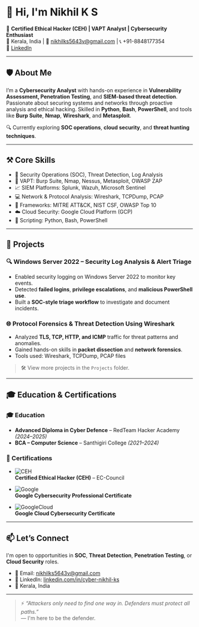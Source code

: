 # 👋 Hi, I'm Nikhil K S

🎯 **Certified Ethical Hacker (CEH) | VAPT Analyst | Cybersecurity Enthusiast**  
📍 Kerala, India | 📧 nikhilks5643v@gmail.com | 📞 +91-8848177354  
🔗 [LinkedIn](http://www.linkedin.com/in/cyber-nikhil-ks)

---

## 🛡️ About Me

I’m a **Cybersecurity Analyst** with hands-on experience in **Vulnerability Assessment, Penetration Testing**, and **SIEM-based threat detection**. Passionate about securing systems and networks through proactive analysis and ethical hacking. Skilled in **Python**, **Bash**, **PowerShell**, and tools like **Burp Suite**, **Nmap**, **Wireshark**, and **Metasploit**.

🔍 Currently exploring **SOC operations**, **cloud security**, and **threat hunting techniques**.

---

## ⚒️ Core Skills

- 🔐 Security Operations (SOC), Threat Detection, Log Analysis  
- 🧰 VAPT: Burp Suite, Nmap, Nessus, Metasploit, OWASP ZAP  
- 📈 SIEM Platforms: Splunk, Wazuh, Microsoft Sentinel  
- 💻 Network & Protocol Analysis: Wireshark, TCPDump, PCAP  
- 🧠 Frameworks: MITRE ATT&CK, NIST CSF, OWASP Top 10  
- ☁️ Cloud Security: Google Cloud Platform (GCP)  
- 💬 Scripting: Python, Bash, PowerShell

---

## 🚀 Projects

### 🔍 **Windows Server 2022 – Security Log Analysis & Alert Triage**
- Enabled security logging on Windows Server 2022 to monitor key events.  
- Detected **failed logins**, **privilege escalations**, and **malicious PowerShell use**.  
- Built a **SOC-style triage workflow** to investigate and document incidents.

### 🌐 **Protocol Forensics & Threat Detection Using Wireshark**
- Analyzed **TLS, TCP, HTTP, and ICMP** traffic for threat patterns and anomalies.  
- Gained hands-on skills in **packet dissection** and **network forensics**.  
- Tools used: Wireshark, TCPDump, PCAP files

> 🛠️ View more projects in the `Projects` folder.

---

## 🎓 Education & Certifications

### 🎓 Education
- **Advanced Diploma in Cyber Defence** – RedTeam Hacker Academy *(2024–2025)*  
- **BCA – Computer Science** – Santhigiri College *(2021–2024)*

### 📜 Certifications

- ![CEH](https://img.shields.io/badge/CEH-EC--Council-blue?style=for-the-badge&logo=ec%20council&logoColor=white)  
  **Certified Ethical Hacker (CEH)** – EC-Council

- ![Google](https://img.shields.io/badge/Google-Cybersecurity-blue?style=for-the-badge&logo=google&logoColor=white)  
  **Google Cybersecurity Professional Certificate**

- ![GoogleCloud](https://img.shields.io/badge/Google_Cloud-Cybersecurity-blue?style=for-the-badge&logo=googlecloud&logoColor=white)  
  **Google Cloud Cybersecurity Certificate**



---

## 📫 Let’s Connect

I'm open to opportunities in **SOC**, **Threat Detection**, **Penetration Testing**, or **Cloud Security** roles.

- 📧 Email: [nikhilks5643v@gmail.com](mailto:nikhilks5643v@gmail.com)  
- 🔗 LinkedIn: [linkedin.com/in/cyber-nikhil-ks](http://www.linkedin.com/in/cyber-nikhil-ks)  
- 📍 Kerala, India  

---

> ⚡ *“Attackers only need to find one way in. Defenders must protect all paths.”*  
— I'm here to be the defender.
